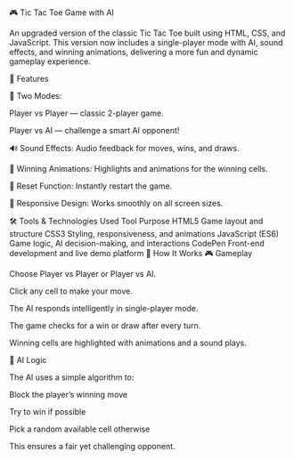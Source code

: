 🎮 Tic Tac Toe Game with AI

An upgraded version of the classic Tic Tac Toe built using HTML, CSS, and JavaScript.
This version now includes a single-player mode with AI, sound effects, and winning animations, delivering a more fun and dynamic gameplay experience.

🧩 Features

🎯 Two Modes:

Player vs Player — classic 2-player game.

Player vs AI — challenge a smart AI opponent!

🔊 Sound Effects: Audio feedback for moves, wins, and draws.

🌈 Winning Animations: Highlights and animations for the winning cells.

🔁 Reset Function: Instantly restart the game.

📱 Responsive Design: Works smoothly on all screen sizes.

🛠️ Tools & Technologies Used
Tool	Purpose
HTML5	Game layout and structure
CSS3	Styling, responsiveness, and animations
JavaScript (ES6)	Game logic, AI decision-making, and interactions
CodePen	Front-end development and live demo platform
🚀 How It Works
🎮 Gameplay

Choose Player vs Player or Player vs AI.

Click any cell to make your move.

The AI responds intelligently in single-player mode.

The game checks for a win or draw after every turn.

Winning cells are highlighted with animations and a sound plays.

🧠 AI Logic

The AI uses a simple algorithm to:

Block the player’s winning move

Try to win if possible

Pick a random available cell otherwise

This ensures a fair yet challenging opponent.
